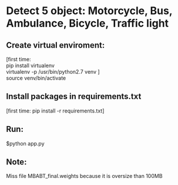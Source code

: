# Detect 5 object: Motorcycle, Bus, Ambulance, Bicycle, Traffic light

## Create virtual enviroment:
[first time: <br/>
pip install virtualenv  
virtualenv -p /usr/bin/python2.7 venv
]
<br/>
source venv/bin/activate

## Install packages in requirements.txt
[first time: pip install -r requirements.txt]

## Run:
$python app.py

## Note:
Miss file MBABT_final.weights because it is oversize than 100MB
